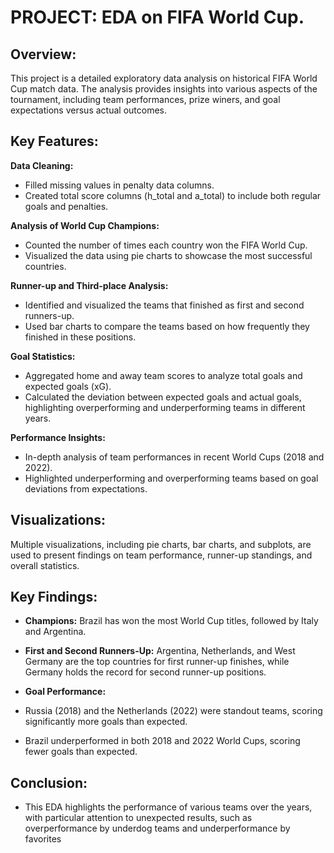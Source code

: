 # PROJECT:  EDA on FIFA World Cup.

## Overview:
This project is a detailed exploratory data analysis on historical FIFA World Cup match data. The analysis provides insights into various aspects of the tournament, including team performances, prize winers, and goal expectations versus actual outcomes.

## Key Features:
**Data Cleaning:**
- Filled missing values in penalty data columns.
- Created total score columns (h_total and a_total) to include both regular goals and penalties.

**Analysis of World Cup Champions:**
- Counted the number of times each country won the FIFA World Cup.
- Visualized the data using pie charts to showcase the most successful countries.

**Runner-up and Third-place Analysis:**
- Identified and visualized the teams that finished as first and second runners-up.
- Used bar charts to compare the teams based on how frequently they finished in these positions.

**Goal Statistics:**
- Aggregated home and away team scores to analyze total goals and expected goals (xG).
- Calculated the deviation between expected goals and actual goals, highlighting overperforming and underperforming teams in different years.

**Performance Insights:**
- In-depth analysis of team performances in recent World Cups (2018 and 2022).
- Highlighted underperforming and overperforming teams based on goal deviations from expectations.

## Visualizations:
Multiple visualizations, including pie charts, bar charts, and subplots, are used to present findings on team performance, runner-up standings, and overall statistics.

## Key Findings:
- **Champions:** Brazil has won the most World Cup titles, followed by Italy and Argentina.

- **First and Second Runners-Up:** Argentina, Netherlands, and West Germany are the top countries for first runner-up finishes, while Germany holds the record for second runner-up positions.

- **Goal Performance:**
- Russia (2018) and the Netherlands (2022) were standout teams, scoring significantly more goals than expected.
- Brazil underperformed in both 2018 and 2022 World Cups, scoring fewer goals than expected.

## Conclusion:
- This EDA highlights the performance of various teams over the years, with particular attention to unexpected results, such as overperformance by underdog teams and underperformance by favorites